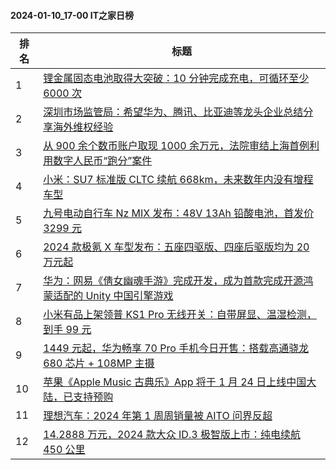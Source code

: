#### 2024-01-10_17-00  IT之家日榜

| 排名 | 标题|
| --- | ---|
| 1 | [锂金属固态电池取得大突破：10 分钟完成充电，可循环至少 6000 次](https://www.ithome.com/0/744/271.htm) |
| 2 | [深圳市场监管局：希望华为、腾讯、比亚迪等龙头企业总结分享海外维权经验](https://www.ithome.com/0/744/233.htm) |
| 3 | [从 900 余个数币账户取现 1000 余万元，法院审结上海首例利用数字人民币“跑分”案件](https://www.ithome.com/0/744/280.htm) |
| 4 | [小米：SU7 标准版 CLTC 续航 668km，未来数年内没有增程车型](https://www.ithome.com/0/744/367.htm) |
| 5 | [九号电动自行车 Nz MIX 发布：48V 13Ah 铅酸电池，首发价 3299 元](https://www.ithome.com/0/744/262.htm) |
| 6 | [2024 款极氪 X 车型发布：五座四驱版、四座后驱版均为 20 万元起](https://www.ithome.com/0/744/331.htm) |
| 7 | [华为：网易《倩女幽魂手游》完成开发，成为首款完成开源鸿蒙适配的 Unity 中国引擎游戏](https://www.ithome.com/0/744/339.htm) |
| 8 | [小米有品上架领普 KS1 Pro 无线开关：自带屏显、温湿检测，到手 99 元](https://www.ithome.com/0/744/225.htm) |
| 9 | [1449 元起，华为畅享 70 Pro 手机今日开售：搭载高通骁龙 680 芯片 + 108MP 主摄](https://www.ithome.com/0/744/322.htm) |
| 10 | [苹果《Apple Music 古典乐》App 将于 1 月 24 日上线中国大陆，已支持预购](https://www.ithome.com/0/744/226.htm) |
| 11 | [理想汽车：2024 年第 1 周周销量被 AITO 问界反超](https://www.ithome.com/0/744/315.htm) |
| 12 | [14.2888 万元，2024 款大众 ID.3 极智版上市：纯电续航 450 公里](https://www.ithome.com/0/744/336.htm) |
